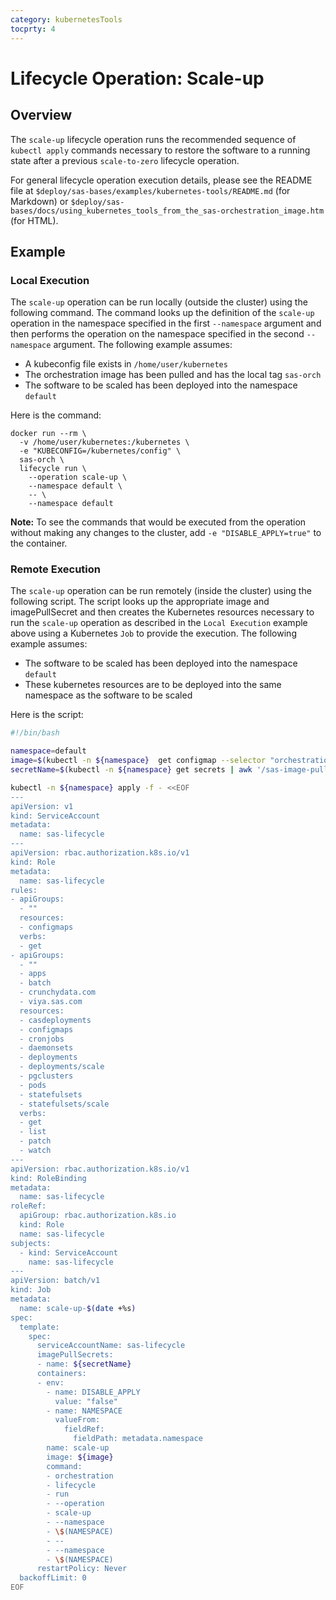 ```yaml
---
category: kubernetesTools
tocprty: 4
---
```


# Lifecycle Operation: Scale-up

## Overview

The `scale-up` lifecycle operation runs the recommended sequence of `kubectl
apply` commands necessary to restore the software to a running state after a
previous `scale-to-zero` lifecycle operation.

For general lifecycle operation execution details, please see the README file at
`$deploy/sas-bases/examples/kubernetes-tools/README.md` (for Markdown) or
`$deploy/sas-bases/docs/using_kubernetes_tools_from_the_sas-orchestration_image.htm`
(for HTML).

## Example

### Local Execution
The `scale-up` operation can be run locally (outside the cluster) using the
following command. The command looks up the definition of the `scale-up`
operation in the namespace specified in the first `--namespace` argument and
then performs the operation on the namespace specified in the second
`--namespace` argument. The following example assumes:

* A kubeconfig file exists in `/home/user/kubernetes`
* The orchestration image has been pulled and has the local tag `sas-orch`
* The software to be scaled has been deployed into the namespace `default`

Here is the command:

```
docker run --rm \
  -v /home/user/kubernetes:/kubernetes \
  -e "KUBECONFIG=/kubernetes/config" \
  sas-orch \
  lifecycle run \
    --operation scale-up \
    --namespace default \
    -- \
    --namespace default
```

**Note:** To see the commands that would be executed from the operation without
making any changes to the cluster, add `-e "DISABLE_APPLY=true"` to the container.

### Remote Execution
The `scale-up` operation can be run remotely (inside the cluster) using the
following script. The script looks up the appropriate image and imagePullSecret
and then creates the Kubernetes resources necessary to run the `scale-up`
operation as described in the `Local Execution` example above using a Kubernetes
`Job` to provide the execution. The following example assumes:

* The software to be scaled has been deployed into the namespace `default`
* These kubernetes resources are to be deployed into the same namespace as the
  software to be scaled

Here is the script:

```bash
#!/bin/bash

namespace=default
image=$(kubectl -n ${namespace}  get configmap --selector "orchestration.sas.com/lifecycle=image" -o jsonpath="{.items[0].data.image}" 2> /dev/null )
secretName=$(kubectl -n ${namespace} get secrets | awk '/sas-image-pull-secrets/ {print $1}')

kubectl -n ${namespace} apply -f - <<EOF
---
apiVersion: v1
kind: ServiceAccount
metadata:
  name: sas-lifecycle
---
apiVersion: rbac.authorization.k8s.io/v1
kind: Role
metadata:
  name: sas-lifecycle
rules:
- apiGroups:
  - ""
  resources:
  - configmaps
  verbs:
  - get
- apiGroups:
  - ""
  - apps
  - batch
  - crunchydata.com
  - viya.sas.com
  resources:
  - casdeployments
  - configmaps
  - cronjobs
  - daemonsets
  - deployments
  - deployments/scale
  - pgclusters
  - pods
  - statefulsets
  - statefulsets/scale
  verbs:
  - get
  - list
  - patch
  - watch
---
apiVersion: rbac.authorization.k8s.io/v1
kind: RoleBinding
metadata:
  name: sas-lifecycle
roleRef:
  apiGroup: rbac.authorization.k8s.io
  kind: Role
  name: sas-lifecycle
subjects:
  - kind: ServiceAccount
    name: sas-lifecycle
---
apiVersion: batch/v1
kind: Job
metadata:
  name: scale-up-$(date +%s)
spec:
  template:
    spec:
      serviceAccountName: sas-lifecycle
      imagePullSecrets:
      - name: ${secretName}
      containers:
      - env:
        - name: DISABLE_APPLY
          value: "false"
        - name: NAMESPACE
          valueFrom:
            fieldRef:
              fieldPath: metadata.namespace
        name: scale-up
        image: ${image}
        command:
        - orchestration
        - lifecycle
        - run
        - --operation
        - scale-up
        - --namespace
        - \$(NAMESPACE)
        - --
        - --namespace
        - \$(NAMESPACE)
      restartPolicy: Never
  backoffLimit: 0
EOF
```
